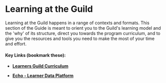 # Learning at the Guild

Learning at the Guild happens in a range of contexts and formats. This section of the Guide is meant to orient you to the Guild's learning model and the 'why' of its structure, direct you towards the program curriculum, and to give you the resources and tools you need to make the most of your time and effort.

#### Key Links (bookmark these):

* [**Learners Guild Curriculum**](https://curriculum.learnersguild.org/)

* [**Echo - Learner Data Platform**](https://echo.learnersguild.org/users)
